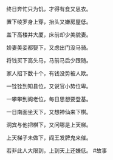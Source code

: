 终日奔忙只为饥，才得有食又思衣。  
  
置下绫罗身上穿，抬头又嫌房屋低。  
  
盖下高楼并大厦，床前却少美貌妻。  
  
娇妻美妾都娶下，又虑出门没马骑。  
  
将钱买下高头马，马前马后少跟随。  
  
家人招下数十个，有钱没势被人欺。  
  
一铨铨到知县位，又说官小势位卑。  
  
一攀攀到阁老位，每日思想要登基。  
  
一日南面坐天下，又想神仙来下棋。  
  
洞宾与他把棋下，又问哪是上天梯。  
  
上天梯子未做下，阎王发牌鬼来催。  
  
若非此人大限到，上到天上还嫌低。
#故事